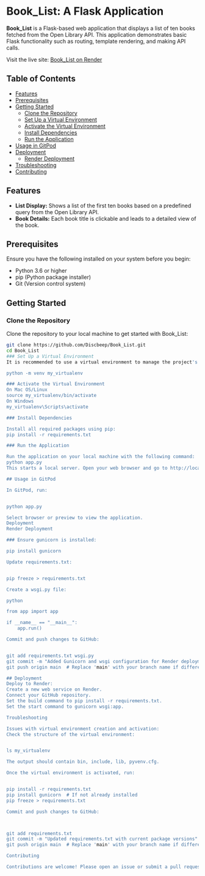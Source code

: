# Book_List: A Flask Application

**Book_List** is a Flask-based web application that displays a list of ten books fetched from the Open Library API. This application demonstrates basic Flask functionality such as routing, template rendering, and making API calls. 

Visit the live site: [Book_List on Render](https://book-list-512n.onrender.com)

## Table of Contents
- [Features](#features)
- [Prerequisites](#prerequisites)
- [Getting Started](#getting-started)
  - [Clone the Repository](#clone-the-repository)
  - [Set Up a Virtual Environment](#set-up-a-virtual-environment)
  - [Activate the Virtual Environment](#activate-the-virtual-environment)
  - [Install Dependencies](#install-dependencies)
  - [Run the Application](#run-the-application)
- [Usage in GitPod](#usage-in-gitpod)
- [Deployment](#deployment)
  - [Render Deployment](#render-deployment)
- [Troubleshooting](#troubleshooting)
- [Contributing](#contributing)


## Features
- **List Display:** Shows a list of the first ten books based on a predefined query from the Open Library API.
- **Book Details:** Each book title is clickable and leads to a detailed view of the book.

## Prerequisites
Ensure you have the following installed on your system before you begin:
- Python 3.6 or higher
- pip (Python package installer)
- Git (Version control system)

## Getting Started

### Clone the Repository
Clone the repository to your local machine to get started with Book_List:
```sh
git clone https://github.com/Discbeep/Book_List.git
cd Book_List
### Set Up a Virtual Environment 
It is recommended to use a virtual environment to manage the project's dependencies separately:

python -m venv my_virtualenv

### Activate the Virtual Environment
On Mac OS/Linux
source my_virtualenv/bin/activate
On Windows
my_virtualenv\Scripts\activate

### Install Dependencies

Install all required packages using pip:
pip install -r requirements.txt

### Run the Application

Run the application on your local machine with the following command:
python app.py
This starts a local server. Open your web browser and go to http://localhost:8080 to view the application.

## Usage in GitPod

In GitPod, run:


python app.py

Select browser or preview to view the application.
Deployment
Render Deployment

### Ensure gunicorn is installed:

pip install gunicorn

Update requirements.txt:


pip freeze > requirements.txt

Create a wsgi.py file:

python

from app import app

if __name__ == "__main__":
    app.run()

Commit and push changes to GitHub:


git add requirements.txt wsgi.py
git commit -m "Added Gunicorn and wsgi configuration for Render deployment"
git push origin main  # Replace 'main' with your branch name if different

## Deployment
Deploy to Render:
Create a new web service on Render.
Connect your GitHub repository.
Set the build command to pip install -r requirements.txt.
Set the start command to gunicorn wsgi:app.

Troubleshooting

Issues with virtual environment creation and activation:
Check the structure of the virtual environment:


ls my_virtualenv

The output should contain bin, include, lib, pyvenv.cfg.

Once the virtual environment is activated, run:


pip install -r requirements.txt
pip install gunicorn  # If not already installed
pip freeze > requirements.txt

Commit and push changes to GitHub:



git add requirements.txt
git commit -m "Updated requirements.txt with current package versions"
git push origin main  # Replace 'main' with your branch name if different

Contributing

Contributions are welcome! Please open an issue or submit a pull request for any improvements or bug fixes.
